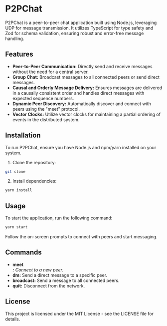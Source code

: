 # P2PChat

P2PChat is a peer-to-peer chat application built using Node.js, leveraging UDP for message transmission. It utilizes TypeScript for type safety and Zod for schema validation, ensuring robust and error-free message handling.

## Features

- **Peer-to-Peer Communication:** Directly send and receive messages without the need for a central server.
- **Group Chat:** Broadcast messages to all connected peers or send direct messages.
- **Causal and Orderly Message Delivery:** Ensures messages are delivered in a causally consistent order and handles direct messages with expected sequence numbers.
- **Dynamic Peer Discovery:** Automatically discover and connect with peers using the "meet" protocol.
- **Vector Clocks:** Utilize vector clocks for maintaining a partial ordering of events in the distributed system.

## Installation

To run P2PChat, ensure you have Node.js and npm/yarn installed on your system.

1. Clone the repository:

```bash
git clone  
```

2. Install dependencies:

```bash
yarn install
```
## Usage

To start the application, run the following command:

```bash
yarn start
```
Follow the on-screen prompts to connect with peers and start messaging.

## Commands

- **meet <address> <port>:** Connect to a new peer.
- **dm:** Send a direct message to a specific peer.
- **broadcast:** Send a message to all connected peers.
- **quit:** Disconnect from the network.

## License

This project is licensed under the MIT License - see the LICENSE file for details.
